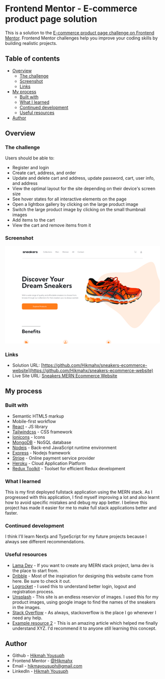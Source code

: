 # Frontend Mentor - E-commerce product page solution

This is a solution to the [E-commerce product page challenge on Frontend Mentor](https://www.frontendmentor.io/challenges/ecommerce-product-page-UPsZ9MJp6). Frontend Mentor challenges help you improve your coding skills by building realistic projects.

## Table of contents

- [Overview](#overview)
  - [The challenge](#the-challenge)
  - [Screenshot](#screenshot)
  - [Links](#links)
- [My process](#my-process)
  - [Built with](#built-with)
  - [What I learned](#what-i-learned)
  - [Continued development](#continued-development)
  - [Useful resources](#useful-resources)
- [Author](#author)


## Overview

### The challenge

Users should be able to:

- Register and login
- Create cart, address, and order
- Update and delete cart and address, update password, cart, user info, and address
- View the optimal layout for the site depending on their device's screen size
- See hover states for all interactive elements on the page
- Open a lightbox gallery by clicking on the large product image
- Switch the large product image by clicking on the small thumbnail images
- Add items to the cart
- View the cart and remove items from it

### Screenshot

![](./client/design/sneakers-ecommerce-website.herokuapp.com.png)

### Links

- Solution URL: [https://github.com/Hikmahx/sneakers-ecommerce-website](https://github.com/Hikmahx/sneakers-ecommerce-website)
- Live Site URL: [Sneakers MERN Ecommerce Website](https://sneakers-ecommerce-website.herokuapp.com/)

## My process

### Built with

- Semantic HTML5 markup
- Mobile-first workflow
- [React](https://reactjs.org/) - JS library
- [Tailwindcss](https://tailwindcss.com/) - CSS framework
- [Ionicons](https://ionicons.com) - Icons
- [MongoDB](https://www.mongodb.com/) - NoSQL database
- [Nodejs](https://nodejs.org/) - Back-end JavaScript runtime environment
- [Express](https://expressjs.com/) - Nodejs framework
- [Stripe](http://stripe.com/) - Online payment service provider 
- [Heroku](https://www.heroku.com/) -  Cloud Application Platform
- [Redux Toolkit](https://redux-toolkit.js.org/) - Toolset for efficient Redux development



### What I learned

This is my first deployed fullstack application using the MERN stack. As I progressed with this application, I find myself improving a lot and also learnt how to avoid specific mistakes and debug my app better. I believe this project has made it easier for me to make full stack applications better and faster.


### Continued development

I think I'll learn Nextjs and TypeScript for my future projects because I always see different recommendations.


### Useful resources

- [Lama Dev](https://www.youtube.com/c/lamadev) - If you want to create any MERN stack project, lama dev is the place to start from.
- [Dribble](dribbble.com) - Most of the inspiration for designing this website came from here. Be sure to check it out.
- [Logrocket](https://blog.logrocket.com/handling-user-authentication-redux-toolkit/) - I used this to understand better login, logout and registration process.
- [Unsplash](https://unsplash.com/) - This site is an endless reservior of images. I used this for my product images, using google image to find the names of the sneakers in the images.
- [Stack Overflow](https://stackoverflow.com) - As always, stackoverflow is the place I go whenever I need any help.
- [Example resource 2](https://www.example.com) - This is an amazing article which helped me finally understand XYZ. I'd recommend it to anyone still learning this concept.




## Author

- Github - [Hikmah Yousuph](https://github.com/Hikmahx)
- Frontend Mentor - [@Hikmahx](https://www.frontendmentor.io/profile/Hikmahx)
- Email - [hikmayousuph@gmail.com](hikmayousuph@gmail.com)
- LinkedIn - [Hikmah Yousuph](linkedin.com/in/hikmah-yousuph-449467204/)